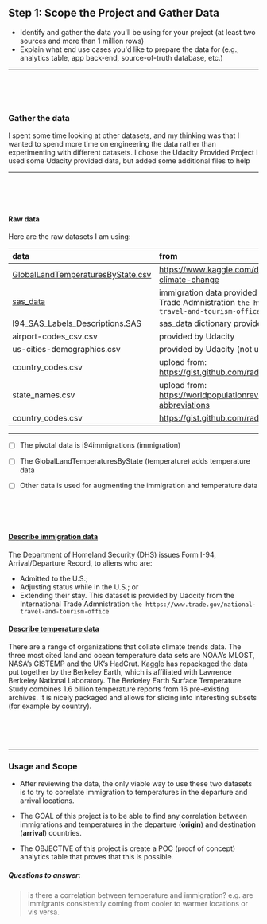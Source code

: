 
## Step 1: Scope the Project and Gather Data
- Identify and gather the data you'll be using for your project (at least two sources and more than 1 million rows)
- Explain what end use cases you'd like to prepare the data for (e.g., analytics table, app back-end, source-of-truth database, etc.)

---


<br/>
<br/>
<br/>


### Gather the data
I spent some time looking at other datasets, and my thinking was that I wanted to spend more time on engineering the data rather than experimenting with different datasets. 
I chose the Udacity Provided Project
I used some Udacity provided data, but added some additional files to help 

---


<br/>
<br/>
<br/>


#### Raw data
Here are the raw datasets I am using:

| data                                     | from                                                                                                                                           |
|:-----------------------------------------|:-----------------------------------------------------------------------------------------------------------------------------------------------|
| <u>GlobalLandTemperaturesByState.csv</u> | https://www.kaggle.com/datasets/sohelranaccselab/global-climate-change                                                                         |
| <u>sas_data</u>                          | immigration data provided by Udacity from the International Trade Admnistration `the https://www.trade.gov/national-travel-and-tourism-office` |
| I94_SAS_Labels_Descriptions.SAS          | sas_data dictionary provided by Udacity                                                                                                        |
| airport-codes_csv.csv                    | provided by Udacity                                                                                                                            |
| us-cities-demographics.csv               | provided by Udacity (not used yet)                                                                                                             |
| country_codes.csv                        | upload from: https://gist.github.com/radcliff/f09c0f88344a7fcef373                                                                             |
| state_names.csv                          | upload from: https://worldpopulationreview.com/states/state-abbreviations                                                                      |
| country_codes.csv                        | https://gist.github.com/radcliff/f09c0f88344a7fcef373                                                                                          |


---

- [ ] The pivotal data is i94immigrations (immigration)
- [ ] The GlobalLandTemperaturesByState (temperature) adds temperature data 
- [ ] Other data is used for augmenting the immigration and temperature data



<br/>
<br/>
<br/>


#### <u>Describe immigration data</u>
The Department of Homeland Security (DHS) issues Form I-94, Arrival/Departure Record, to aliens who are:
- Admitted to the U.S.;
- Adjusting status while in the U.S.; or
- Extending their stay.
  This dataset is provided by Uadcity from the International Trade Admnistration `the https://www.trade.gov/national-travel-and-tourism-office`


#### <u>Describe temperature data</u>
There are a range of organizations that collate climate trends data. The three most cited land and ocean temperature data sets are NOAA’s MLOST, NASA’s GISTEMP and the UK’s HadCrut.
Kaggle has repackaged the data put together by the Berkeley Earth, which is affiliated with Lawrence Berkeley National Laboratory.
The Berkeley Earth Surface Temperature Study combines 1.6 billion temperature reports from 16 pre-existing archives.
It is nicely packaged and allows for slicing into interesting subsets (for example by country).



<br/>
<br/>
<br/>


---

### Usage and Scope

- After reviewing the data, the only viable way to use these two datasets is to try to correlate immigration to temperatures in the departure and arrival locations.

- The GOAL of this project is to be able to find any correlation between immigrations and temperatures in the departure (**origin**) and destination (**arrival**) countries.

- The OBJECTIVE of this project is create a POC (proof of concept) analytics table that proves that this is possible.


##### Questions to answer: 
> is there a correlation between temperature and immigration? e.g. are immigrants consistently coming from cooler to warmer locations or vis versa.

